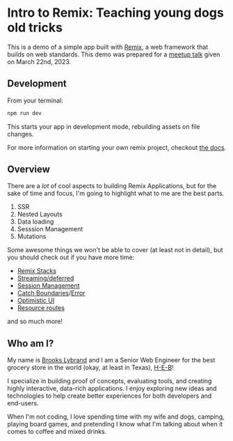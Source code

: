 # Intro to Remix: Teaching young dogs old tricks

This is a demo of a simple app built with [Remix](https://remix.run), a web framework that builds on web standards. This demo was prepared for a [meetup talk](https://www.meetup.com/react-atx/events/frbdlryfcfbcc/) given on March 22nd, 2023.

## Development

From your terminal:

```sh
npm run dev
```

This starts your app in development mode, rebuilding assets on file changes.

For more information on starting your own remix project, checkout [the docs](https://remix.run/docs/).

## Overview

There are a _lot_ of cool aspects to building Remix Applications, but for the sake of time and focus, I'm going to highlight what to me are the best parts.

1. SSR
2. Nested Layouts
3. Data loading
4. Sesssion Management
5. Mutations

Some awesome things we won't be able to cover (at least not in detail), but you should check out if you have more time:

- [Remix Stacks](https://remix.run/docs/en/main/pages/stacks)
- [Streaming/deferred](https://remix.run/docs/en/main/guides/streaming#md-streaming)
- [Session Management](https://remix.run/docs/en/main/utils/sessions#using-sessions)
- [Catch Boundaries](https://remix.run/docs/en/main/route/catch-boundary)/[Error](https://remix.run/docs/en/main/route/error-boundary)
- [Optimistic UI](https://remix.run/docs/en/main/guides/optimistic-ui)
- [Resource routes](https://remix.run/docs/en/main/guides/resource-routes)

and so much more!

## Who am I?

My name is [Brooks Lybrand](https://twitter.com/BrooksLybrand) and I am a Senior Web Engineer for the best grocery store in the world (okay, at least in Texas), [H-E-B](https://heb.com)!

I specialize in building proof of concepts, evaluating tools, and creating highly interactive, data-rich applications. I enjoy exploring new ideas and technologies to help create better experiences for both developers and end-users.

When I'm not coding, I love spending time with my wife and dogs, camping, playing board games, and pretending I know what I'm talking about when it comes to coffee and mixed drinks.
